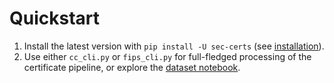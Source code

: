 # Quickstart

1. Install the latest version with `pip install -U sec-certs` (see [installation](installation.md)).
2. Use either `cc_cli.py` or `fips_cli.py` for full-fledged processing of the certificate pipeline, or explore the [dataset notebook](notebooks/dataset.ipynb).
